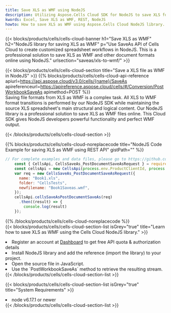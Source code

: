```yaml
---
title: Save XLS as WMF using NodeJS 
description: Utilizing Aspose.Cells Cloud SDK for NodeJS to save XLS format file as WMF format file. 
kwords: Excel, Save XLS as WMF, REST, NodeJS
howto: How to save XLS as WMF using Aspose.Cells Cloud NodeJS library.
---
```



{{< blocks/products/cells/cells-cloud-banner h1="Save XLS as WMF" h2="NodeJS library for saving XLS as WMF" p="Use SaveAs API of Cells Cloud to create customized spreadsheet workflows in NodeJS. This is a professional solution to save XLS as WMF and other document formats online using NodeJS." urlsection="saveas/xls-to-wmf/" >}}

{{< blocks/products/cells/cells-cloud-section  title="Save a XLS file as WMF in NodeJS" >}}
{{% blocks/products/cells/cells-cloud-api-reference  apiurl=https://api.aspose.cloud/v3.0/cells/{name}/SaveAs  apireferenceurl=https://apireference.aspose.cloud/cells/#/Conversion/PostWorkbookSaveAs  apimethod=POST %}}
<br/>
Saving file formats from XLS as WMF is a complex task. All XLS to WMF format transitions is performed by our NodeJS SDK while maintaining the source XLS spreadsheet's main structural and logical content. Our NodeJS library is a professional solution to save XLS as WMF files online. This Cloud SDK gives NodeJS developers powerful functionality and perfect WMF output.

{{< /blocks/products/cells/cells-cloud-section >}}

{{% blocks/products/cells/cells-cloud-noreplacecode title="NodeJS Code Example for saving XLS as WMF using REST API" gistPath="" %}}
  
```js
// For complete examples and data files, please go to https://github.com/aspose-cells-cloud/aspose-cells-cloud-node/
    const { CellsApi, CellsSaveAs_PostDocumentSaveAsRequest } = require("asposecellscloud");
    const cellsApi = new CellsApi(process.env.ProductClientId, process.env.ProductClientSecret);
    var req = new CellsSaveAs_PostDocumentSaveAsRequest({
      name: "Book1.xls",
      folder: "CellsTests",
      newfilename: "Book1Saveas.wmf",
    });
    cellsApi.cellsSaveAsPostDocumentSaveAs(req)
      .then((result) => {
        console.log(result)
    });
```
  
{{% /blocks/products/cells/cells-cloud-noreplacecode  %}}
<br/>
{{< blocks/products/cells/cells-cloud-section-list isGrey="true"  title="Learn how to save XLS as WMF using the Cells Cloud NodeJS library." >}}
<li>Register an account at <a href="https://dashboard.aspose.cloud/">Dashboard</a> to get free API quota & authorization details</li>
<li>Install NodeJS library and add the reference (import the library) to your project.</li>
<li>Open the source file in JavaScript.</li>
<li>Use the `PostWorkbookSaveAs` method to retrieve the resulting stream.</li>
{{< /blocks/products/cells/cells-cloud-section-list >}}

{{< blocks/products/cells/cells-cloud-section-list isGrey="true"  title="System Requirements" >}}
<li>node v6.17.1 or newer</li>
{{< /blocks/products/cells/cells-cloud-section-list >}}
